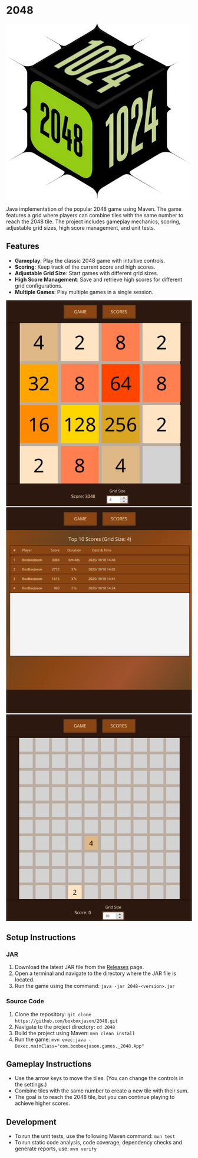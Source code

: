 # 2048

![2048 Logo](./docs/icon.png)

Java implementation of the popular 2048 game using Maven. The game features a grid where players can combine tiles with the same number to reach the 2048 tile. The project includes gameplay mechanics, scoring, adjustable grid sizes, high score management, and unit tests.

## Features

- **Gameplay**: Play the classic 2048 game with intuitive controls.
- **Scoring**: Keep track of the current score and high scores.
- **Adjustable Grid Size**: Start games with different grid sizes.
- **High Score Management**: Save and retrieve high scores for different grid configurations.
- **Multiple Games**: Play multiple games in a single session.

![4 x 4 Grid illustration](./docs/gameplay/4x4.png)
![4 x 4 Scores illustration](./docs/gameplay/scores.png)
![10 x 10 Grid illustration](./docs/gameplay/10x10.png)

## Setup Instructions

### JAR

1. Download the latest JAR file from the [Releases](https://github.com/boxboxjason/2048/releases) page.
2. Open a terminal and navigate to the directory where the JAR file is located.
3. Run the game using the command: `java -jar 2048-<version>.jar`

### Source Code

1. Clone the repository: `git clone https://github.com/boxboxjason/2048.git`
2. Navigate to the project directory: `cd 2048`
3. Build the project using Maven: `mvn clean install`
4. Run the game: `mvn exec:java -Dexec.mainClass="com.boxboxjason.games._2048.App"`

## Gameplay Instructions

- Use the arrow keys to move the tiles. (You can change the controls in the settings.)
- Combine tiles with the same number to create a new tile with their sum.
- The goal is to reach the 2048 tile, but you can continue playing to achieve higher scores.

## Development

- To run the unit tests, use the following Maven command: `mvn test`
- To run static code analysis, code coverage, dependency checks and generate reports, use: `mvn verify`
